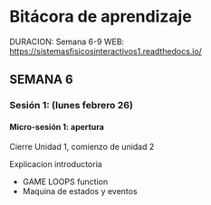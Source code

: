 # Bitácora de aprendizaje


DURACION: Semana 6-9
WEB: https://sistemasfisicosinteractivos1.readthedocs.io/



## SEMANA 6


### Sesión 1: (lunes febrero 26)

#### Micro-sesión 1: apertura

Cierre Unidad 1, comienzo de unidad 2


Explicacion introductoria 
- GAME LOOPS function
- Maquina de estados y eventos

